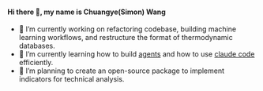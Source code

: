 #### Hi there 👋, my name is Chuangye(Simon) Wang
- 🔭 I’m currently working on refactoring codebase, building machine learning workflows, and restructure the format of thermodynamic databases.
- 🌱 I’m currently learning how to build [agents](https://github.com/microsoft/ai-agents-for-beginners) and how to use [claude code](https://www.claude.com/product/claude-code) efficiently.
- 🤔 I’m planning to create an open-source package to implement indicators for technical analysis.

<!--
- 🔭 I’m currently working on ...
- 🌱 I’m currently learning ...
- 👯 I’m looking to collaborate on ...
- 🤔 I’m looking for help with ...
- 💬 Ask me about ...
- 📫 How to reach me: ...
- 😄 Pronouns: ...
- ⚡ Fun fact: ...
-->
